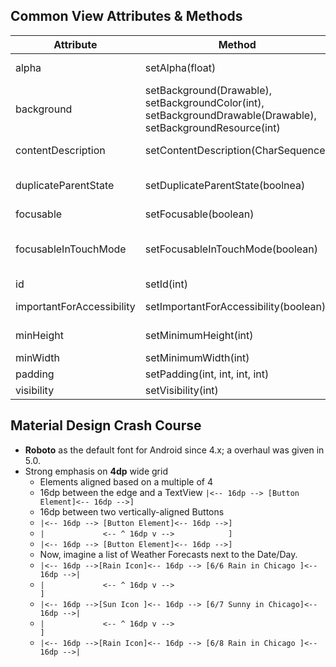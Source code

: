 
## Common View Attributes & Methods

Attribute | Method                | Description
----------|-----------------------|---------------------------------------------------------------
alpha     | setAlpha(float)       | Defines alpha level of the view (0, transparent to 1, opaque)
background| setBackground(Drawable), setBackgroundColor(int), setBackgroundDrawable(Drawable), setBackgroundResource(int) | Set the desired resource for background
contentDescription  | setContentDescription(CharSequence) | Sets text used to briefly describe a view for accessibility users
duplicateParentState  | setDuplicateParentState(boolnea)  | Setting to true has the view get current state (pressed, focused, etc) from the parent element
focusable | setFocusable(boolean) | Makes view focusable; default is false
focusableInTouchMode  | setFocusableInTouchMode(boolean)  | Sets the view to be focusable while the app is in "touch mode" (http://android-developers.blogspot.com/2008/12/touch-mode.html)
id        | setId(int)            | Defines the id for the view
importantForAccessibility | setImportantForAccessibility(boolean) | Triggers accessibility events and can be queried by accesbility devices.
minHeight | setMinimumHeight(int) | Defines the min height the view will take up
minWidth  | setMinimumWidth(int)  | Defines the min width the view will take up
padding   | setPadding(int, int, int, int)  | Defines the padding of the view
visibility  | setVisibility(int)  | Sets if a view is visible, invisible, or gone

## Material Design Crash Course

- **Roboto** as the default font for Android since 4.x; a overhaul was given in 5.0.
- Strong emphasis on **4dp** wide grid
  - Elements aligned based on a multiple of 4
  - 16dp between the edge and a TextView `|<-- 16dp --> [Button Element]<-- 16dp -->]`
  - 16dp between two vertically-aligned Buttons 
  - `|<-- 16dp --> [Button Element]<-- 16dp -->]`
  - `|             <-- ^ 16dp v -->            ]`
  - `|<-- 16dp --> [Button Element]<-- 16dp -->]`
  - Now, imagine a list of Weather Forecasts next to the Date/Day.
  - `|<-- 16dp -->[Rain Icon]<-- 16dp --> [6/6 Rain in Chicago ]<-- 16dp -->|`
  - `|             <-- ^ 16dp v -->                                         ]`
  - `|<-- 16dp -->[Sun Icon ]<-- 16dp --> [6/7 Sunny in Chicago]<-- 16dp -->|`
  - `|             <-- ^ 16dp v -->                                         ]`
  - `|<-- 16dp -->[Rain Icon]<-- 16dp --> [6/8 Rain in Chicago ]<-- 16dp -->|`
